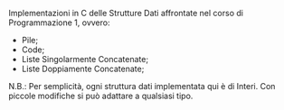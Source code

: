Implementazioni in C delle Strutture Dati affrontate nel corso di Programmazione 1, ovvero:
- Pile;
- Code;
- Liste Singolarmente Concatenate;
- Liste Doppiamente Concatenate;

N.B.: Per semplicità, ogni struttura dati implementata qui è di Interi. Con piccole modifiche si può
adattare a qualsiasi tipo.
